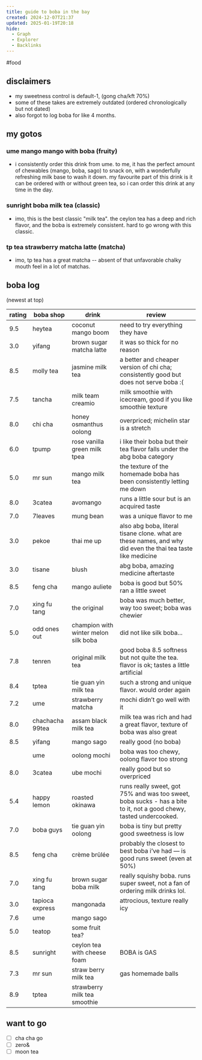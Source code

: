 ```yaml
---
title: guide to boba in the bay
created: 2024-12-07T21:37
updated: 2025-01-19T20:18
hide:
  - Graph
  - Explorer
  - Backlinks
---
```

#food
## disclaimers
- my sweetness control is default-1, (gong cha/kft 70%)
- some of these takes are extremely outdated (ordered chronologically but not dated)
- also forgot to log boba for like 4 months.
## my gotos
### ume mango mango with boba (fruity)
- i consistently order this drink from ume. to me, it has the perfect amount of chewables (mango, boba, sago) to snack on, with a wonderfully refreshing milk base to wash it down. my favourite part of this drink is it can be ordered with or without green tea, so i can order this drink at any time in the day.
### sunright boba milk tea (classic)
- imo, this is the best classic "milk tea". the ceylon tea has a deep and rich flavor, and the boba is extremely consistent. hard to go wrong with this classic.
### tp tea strawberry matcha latte (matcha)
- imo, tp tea has a great matcha -- absent of that unfavorable chalky mouth feel in a lot of matchas.

## boba log
(newest at top)

| rating | boba shop       | drink                                | review                                                                                                             |
| ------ | --------------- | ------------------------------------ | ------------------------------------------------------------------------------------------------------------------ |
| 9.5    | heytea          | coconut mango boom                   | need to try everything they have                                                                                   |
| 3.0    | yifang          | brown sugar matcha latte             | it was so thick for no reason                                                                                      |
| 8.5    | molly tea       | jasmine milk tea                     | a better and cheaper version of chi cha; consistently good but does not serve boba :(                              |
| 7.5    | tancha          | milk team creamio                    | milk smoothie with icecream, good if you like smoothie texture                                                     |
| 8.0    | chi cha         | honey osmanthus oolong               | overpriced; michelin star is a stretch                                                                             |
| 6.0    | tpump           | rose vanilla green milk tpea         | i like their boba but their tea flavor falls under the abg boba category                                           |
| 5.0    | mr sun          | mango milk tea                       | the texture of the homemade boba has been consistently letting me down                                             |
| 8.0    | 3catea          | avomango                             | runs a little sour but is an acquired taste                                                                        |
| 7.0    | 7leaves         | mung bean                            | was a unique flavor to me                                                                                          |
| 3.0    | pekoe           | thai me up                           | also abg boba, literal tisane clone. what are these names, and why did even the thai tea taste like medicine       |
| 3.0    | tisane          | blush                                | abg boba, amazing medicine aftertaste                                                                              |
| 8.5    | feng cha        | mango auliete                        | boba is good but 50% ran a little sweet                                                                            |
| 7.0    | xing fu tang    | the original                         | boba was much better, way too sweet; boba was chewier                                                              |
| 5.0    | odd ones out    | champion with winter melon silk boba | did not like silk boba...                                                                                          |
| 7.8    | tenren          | original milk tea                    | good boba 8.5 softness but not quite the tea. flavor is ok; tastes a little artificial                             |
| 8.4    | tptea           | tie guan yin milk tea                | such a strong and unique flavor. would order again                                                                 |
| 7.2    | ume             | strawberry matcha                    | mochi didn’t go well with it                                                                                       |
| 8.0    | chachacha 99tea | assam black milk tea                 | milk tea was rich and had a great flavor, texture of boba was also great                                           |
| 8.5    | yifang          | mango sago                           | really good (no boba)                                                                                              |
|        | ume             | oolong mochi                         | boba was too chewy, oolong flavor too strong                                                                       |
| 8.0    | 3catea          | ube mochi                            | really good but so overpriced                                                                                      |
| 5.4    | happy lemon     | roasted okinawa                      | runs really sweet, got 75% and was too sweet, boba sucks - has a bite to it, not a good chewy, tasted undercooked. |
| 7.0    | boba guys       | tie guan yin oolong                  | boba is tiny but pretty good sweetness is low                                                                      |
| 8.5    | feng cha        | crème brûlée                         | probably the closest to best boba i’ve had — is good runs sweet (even at 50%)                                      |
| 7.0    | xing fu tang    | brown sugar boba milk                | really squishy boba. runs super sweet, not a fan of ordering milk drinks lol.                                      |
| 3.0    | tapioca express | mangonada                            | attrocious, texture really icy                                                                                     |
| 7.6    | ume             | mango sago                           |                                                                                                                    |
| 5.0    | teatop          | some fruit tea?                      |                                                                                                                    |
| 8.5    | sunright        | ceylon tea with cheese foam          | BOBA is GAS                                                                                                        |
| 7.3    | mr sun          | straw berry milk tea                 | gas homemade balls                                                                                                 |
| 8.9    | tptea           | strawberry milk tea smoothie         |                                                                                                                    |

## want to go
- [ ] cha cha go
- [ ] zero&
- [ ] moon tea
